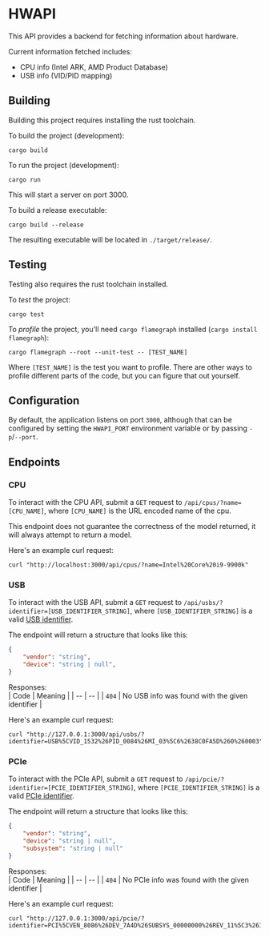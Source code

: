 # HWAPI
This API provides a backend for fetching information about hardware.

Current information fetched includes:
- CPU info (Intel ARK, AMD Product Database)
- USB info (VID/PID mapping)

## Building
Building this project requires installing the rust toolchain.

To build the project (development):
```
cargo build
```

To run the project (development):
```
cargo run
```
This will start a server on port 3000.

To build a release executable:
```
cargo build --release
```
The resulting executable will be located in `./target/release/`.

## Testing
Testing also requires the rust toolchain installed.

To _test_ the project:
```
cargo test
```

To _profile_ the project, you'll need `cargo flamegraph` installed (`cargo install flamegraph`):
```
cargo flamegraph --root --unit-test -- [TEST_NAME]
```
Where `[TEST_NAME]` is the test you want to profile. There are other ways to profile different parts of the code, but you can figure that out yourself.

## Configuration
By default, the application listens on port `3000`, although that can be configured by setting the `HWAPI_PORT` environment variable or by passing `-p`/`--port`.

## Endpoints
### CPU
To interact with the CPU API, submit a `GET` request to `/api/cpus/?name=[CPU_NAME]`, where `[CPU_NAME]` is the URL encoded name of the cpu.

This endpoint does not guarantee the correctness of the model returned, it will always attempt to return a model.

Here's an example curl request:
```
curl "http://localhost:3000/api/cpus/?name=Intel%20Core%20i9-9900k"
```

### USB
To interact with the USB API, submit a `GET` request to `/api/usbs/?identifier=[USB_IDENTIFIER_STRING]`, where `[USB_IDENTIFIER_STRING]` is a valid [USB identifier](https://learn.microsoft.com/en-us/windows-hardware/drivers/install/identifiers-for-usb-devices).

The endpoint will return a structure that looks like this:
```json
{
    "vendor": "string",
    "device": "string | null",
}
```

Responses:<br>
| Code | Meaning |
| -- | -- |
| `404` | No USB info was found with the given identifier |


Here's an example curl request:
```
curl "http://127.0.0.1:3000/api/usbs/?identifier=USB%5CVID_1532%26PID_0084%26MI_03%5C6%2638C0FA5D%260%260003"
```

### PCIe
To interact with the PCIe API, submit a `GET` request to `/api/pcie/?identifier=[PCIE_IDENTIFIER_STRING]`, where `[PCIE_IDENTIFIER_STRING]` is a valid [PCIe identifier](https://learn.microsoft.com/en-us/windows-hardware/drivers/install/identifiers-for-pci-devices).

The endpoint will return a structure that looks like this:
```json
{
    "vendor": "string",
    "device": "string | null",
    "subsystem": "string | null"
}
```

Responses:<br>
| Code | Meaning |
| -- | -- |
| `404` | No PCIe info was found with the given identifier |


Here's an example curl request:
```
curl "http://127.0.0.1:3000/api/pcie/?identifier=PCI%5CVEN_8086%26DEV_7A4D%26SUBSYS_00000000%26REV_11%5C3%2611583659%260%26A9%0A"
```
